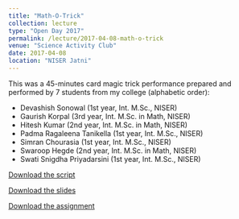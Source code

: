 ```yaml
---
title: "Math-O-Trick"
collection: lecture
type: "Open Day 2017"
permalink: /lecture/2017-04-08-math-o-trick
venue: "Science Activity Club"
date: 2017-04-08
location: "NISER Jatni"
---
```


This was a 45-minutes card magic trick performance prepared and performed by 7 students from my college (alphabetic order):

* Devashish Sonowal (1st year, Int. M.Sc., NISER)
* Gaurish Korpal (3rd year, Int. M.Sc. in Math, NISER)
* Hitesh Kumar (2nd year, Int. M.Sc. in Math, NISER)
* Padma Ragaleena Tanikella (1st year, Int. M.Sc., NISER)
* Simran Chourasia (1st year, Int. M.Sc., NISER)
* Swaroop Hegde (2nd year, Int. M.Sc. in Math, NISER)
* Swati Snigdha Priyadarsini (1st year, Int. M.Sc., NISER)

[Download the script](http://gkorpal.github.io/files/script.pdf)

[Download the slides](http://gkorpal.github.io/files/math-o-trick-slides.pdf)

[Download the assignment](http://gkorpal.github.io/files/math-o-tirck1.pdf)
